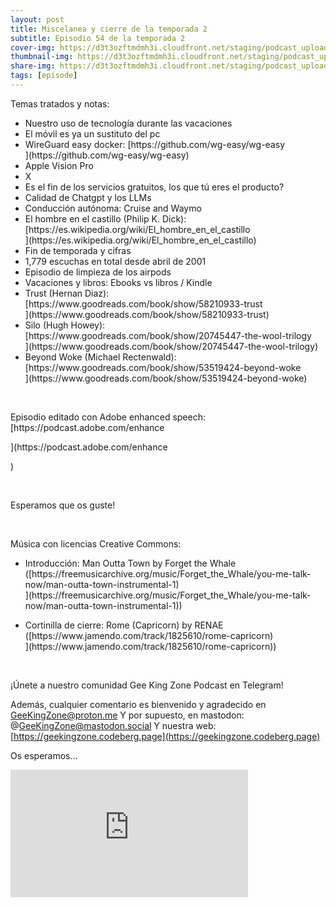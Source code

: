 ```yaml
---
layout: post
title: Miscelanea y cierre de la temporada 2
subtitle: Episodio 54 de la temporada 2
cover-img: https://d3t3ozftmdmh3i.cloudfront.net/staging/podcast_uploaded_episode/14743809/14743809-1692532420535-f916956567ad1.jpg
thumbnail-img: https://d3t3ozftmdmh3i.cloudfront.net/staging/podcast_uploaded_episode/14743809/14743809-1692532420535-f916956567ad1.jpg
share-img: https://d3t3ozftmdmh3i.cloudfront.net/staging/podcast_uploaded_episode/14743809/14743809-1692532420535-f916956567ad1.jpg
tags: [episode]
---
```


<p>Temas tratados y notas:</p>
<ul>
 <li>Nuestro uso de tecnología durante las vacaciones</li>
 <li>El móvil es ya un sustituto del pc</li>
  <li>WireGuard easy docker: [https://github.com/wg-easy/wg-easy</li>](https://github.com/wg-easy/wg-easy</li>)
  <li>Apple Vision Pro</li>
  <li>X</li>
  <li>Es el fin de los servicios gratuitos, los que tú eres el producto?</li>
  <li>Calidad de Chatgpt y los LLMs</li>
  <li>Conducción autónoma: Cruise and Waymo</li>
  <li>El hombre en el castillo (Philip K. Dick): [https://es.wikipedia.org/wiki/El_hombre_en_el_castillo</li>](https://es.wikipedia.org/wiki/El_hombre_en_el_castillo</li>)
  <li>Fin de temporada y cifras</li>
  <li>1,779 escuchas en total desde abril de 2001</li>
  <li>Episodio de limpieza de los airpods </li>
  <li>Vacaciones y libros: Ebooks vs libros / Kindle</li>
  <li>Trust (Hernan Diaz): [https://www.goodreads.com/book/show/58210933-trust</li>](https://www.goodreads.com/book/show/58210933-trust</li>)
  <li>Silo (Hugh Howey): [https://www.goodreads.com/book/show/20745447-the-wool-trilogy</li>](https://www.goodreads.com/book/show/20745447-the-wool-trilogy</li>)
  <li>Beyond Woke (Michael Rectenwald): [https://www.goodreads.com/book/show/53519424-beyond-woke</li>](https://www.goodreads.com/book/show/53519424-beyond-woke</li>)
</ul>
<p><br /></p>
<p>Episodio editado con Adobe enhanced speech:  [https://podcast.adobe.com/enhance</p>](https://podcast.adobe.com/enhance</p>)
<p><br /></p>
<p>Esperamos que os guste!</p>
<p><br /></p>
<p>Música con licencias Creative Commons:</p>
<ul>
  <li>Introducción: Man Outta Town by Forget the Whale ([https://freemusicarchive.org/music/Forget_the_Whale/you-me-talk-now/man-outta-town-instrumental-1)</li>](https://freemusicarchive.org/music/Forget_the_Whale/you-me-talk-now/man-outta-town-instrumental-1)</li>)
</ul>
<ul>
  <li>Cortinilla de cierre: Rome (Capricorn) by RENAE ([https://www.jamendo.com/track/1825610/rome-capricorn)</li>](https://www.jamendo.com/track/1825610/rome-capricorn)</li>)
</ul>
<p><br /></p>
<p>¡Únete a nuestro comunidad Gee King Zone Podcast en Telegram!

Además, cualquier comentario es bienvenido y agradecido en GeeKingZone@proton.me
Y por supuesto, en mastodon: @GeeKingZone@mastodon.social
Y nuestra web: [https://geekingzone.codeberg.page](https://geekingzone.codeberg.page)

Os esperamos...</p>
<iframe src='https://podcasters.spotify.com/pod/show/geekingzone/embed/episodes/Miscelanea-y-cierre-de-la-temporada-2-e28a911' height='204px' width='380px' frameborder='0' scrolling='no'></iframe>